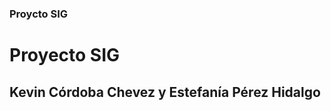 ### Proycto SIG

# Proyecto SIG
## Kevin Córdoba Chevez y Estefanía Pérez Hidalgo

<div id='map' style='width: 400px; height: 300px;'></div>
<script>
  mapboxgl.accessToken = 'pk.eyJ1Ijoia2V2aW5nY2MiLCJhIjoiY2t1OTN1dWlnMDM3aDJvcWp0czFqOTd3diJ9.oi2n4oJAszF8rcTVoLw3qA';
  var map = new mapboxgl.Map({
    container: 'map',
    style: 'mapbox://styles/kevingcc/ckubjazjj22vd17paoqycaqu2'
  });
</script>
